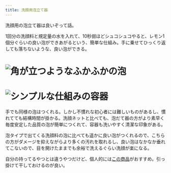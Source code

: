 ```yaml
---
title: 洗顔用泡立て器
---
```

洗顔用の泡立て器は良いぞって話。

1回分の洗顔料と規定量の水を入れて、10秒弱ほどシュコシュコやると、レモン1個分ぐらいの良い泡ができあがるという、簡単な仕組み。手に乗せてひっくり返しても落ちないような、良い泡ができる。

![](https://lh6.googleusercontent.com/-rXOkgrlXiNopILyXy3Fx6n_B2wrOSYy-AAuluRX-MUVf5kIV1kBSS8bUFiDX_40MzkfpLyGgf5GSITJBeGjzbHw1yECUWVMaoCpSTbE4PNHJhRcFn54jlzak_IFPU5rHhHcaPC9s0A_5rWOghr3D2nbrfybAREl9M5zZQwbB7eFVCN18SxVjT6UlHpG "角が立つようなふかふかの泡")
===================================================================================================================================================================================================================================================

![](https://lh5.googleusercontent.com/h-VIzK8v386brGNFp7F0iTjoKarw3bJ_yV7no-09_PBZPeYFnpK5rztnLVWQ1B18eJ_b6_Y6Sh1cuSdfT8FlTC4lqZp4qCoF2QFbnGoD3OYBqzcz9UetFzZ3uunAietneKcP1mSikP0CGq8D0u_heE5BqPYGw7kMGMn5u_G2854uR8xMnXKKqk-uREc4 "シンプルな仕組みの容器")
=================================================================================================================================================================================================================================================

手でも同様の泡はつくれる。しかし不慣れな初心者には難しいものがあるし、慣れてても結構時間が掛かる。洗顔ネットと比べても、泡だて器の方がより素早く毎度安定した品質の泡が簡単につくれて、容器も洗いやすく清潔な印象がある。

泡タイプで出てくる洗顔料の泡に比べても遥かに良い泡がつくれるので、こちらの方がダメージを抑えながらより多くの汚れを取れるし、良い泡はなかなか垂れてこないので、目を開けたままでも余裕で洗えるぐらい洗顔が楽になる。

自分の持ってるやつとは違うやつだけど、個人的には[この商品](https://www.amazon.co.jp/dp/B09KMP9GDN)がおすすめ。引っ掛けて干しておけるのが良い。
